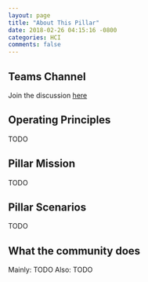 ```yaml
---
layout: page
title: "About This Pillar"
date: 2018-02-26 04:15:16 -0800
categories: HCI
comments: false
---
```


<!-- Here is where the Pillar leads can put in the main goals/principles of the Pillar -->

## Teams Channel
Join the discussion [here](https://teams.microsoft.com/l/channel/19%3a14b98c752fc44a169e5b7bfe793fa16e%40thread.skype/!%2520HCI%2520Pillar?groupId=dff0a70d-6316-4124-ae5a-e9d06f63ec34&tenantId=72f988bf-86f1-41af-91ab-2d7cd011db47)


## Operating Principles

TODO

## Pillar Mission

TODO

## Pillar Scenarios

TODO

## What the community does

Mainly:
TODO
Also:
TODO